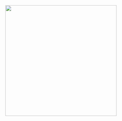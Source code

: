 <img src="https://i.pinimg.com/originals/aa/ed/62/aaed6290cc72a87dbce495f190a14a3d.gif" width="350" height="350">


